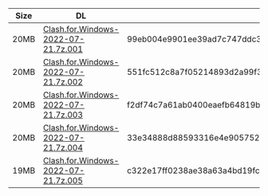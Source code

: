 |    Size   |     DL  | sha512sum |
|  ---  |  ---  |  ---  |
| 20MB | [Clash.for.Windows-2022-07-21.7z.001](https://cdn.jsdelivr.net/gh/mainians/cfw_m1@main/Clash.for.Windows-2022-07-21.7z.001) | 99eb004e9901ee39ad7c747ddc36f4f92c1865e25d2634fb241d1b94bf04f2093bdb6428d3a419538b715638618d650db220ff1ac9eb51bbb5507fad59fe0c3c |
| 20MB | [Clash.for.Windows-2022-07-21.7z.002](https://cdn.jsdelivr.net/gh/mainians/cfw_m1@main/Clash.for.Windows-2022-07-21.7z.002) | 551fc512c8a7f05214893d2a99f3edc7768d8ecf628fcf29a4707588822af98fd7b1f10b3d54ee71fdad3ce9adfed97d270075e0f97996af9b30b39294566be6 |
| 20MB | [Clash.for.Windows-2022-07-21.7z.003](https://cdn.jsdelivr.net/gh/mainians/cfw_m1@main/Clash.for.Windows-2022-07-21.7z.003) | f2df74c7a61ab0400eaefb64819b90fc3c5b4657a9bb2cef4fd47331b53ca3935ef289466679b0b8dbbfee60b9cbd8f9d4323eb8807c4eaa9824cf3047c4e202 |
| 20MB | [Clash.for.Windows-2022-07-21.7z.004](https://cdn.jsdelivr.net/gh/mainians/cfw_m1@main/Clash.for.Windows-2022-07-21.7z.004) | 33e34888d88593316e4e905752da5886e5821b796adab6dc7b1a05427eecf05947ec24acbcc53864c6509147ad89b4c7e98f0a2d687d4685979ecbf11682066c |
| 19MB | [Clash.for.Windows-2022-07-21.7z.005](https://cdn.jsdelivr.net/gh/mainians/cfw_m1@main/Clash.for.Windows-2022-07-21.7z.005) | c322e17ff0238ae38a63a4bd19fc123c901d20b846be9945d373fef5a6207020eb106f4c30b53fcacdd4107d1a03cbd0c55d38c992224fa8a107b85e3d3ca211 |
